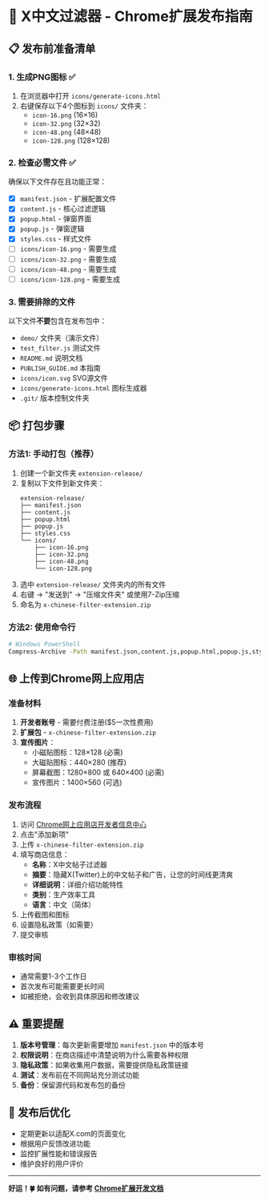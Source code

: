 # 🚀 X中文过滤器 - Chrome扩展发布指南

## 📋 发布前准备清单

### 1. 生成PNG图标 ✅
1. 在浏览器中打开 `icons/generate-icons.html`
2. 右键保存以下4个图标到 `icons/` 文件夹：
   - `icon-16.png` (16×16)
   - `icon-32.png` (32×32) 
   - `icon-48.png` (48×48)
   - `icon-128.png` (128×128)

### 2. 检查必需文件 ✅
确保以下文件存在且功能正常：
- [x] `manifest.json` - 扩展配置文件
- [x] `content.js` - 核心过滤逻辑
- [x] `popup.html` - 弹窗界面
- [x] `popup.js` - 弹窗逻辑
- [x] `styles.css` - 样式文件
- [ ] `icons/icon-16.png` - 需要生成
- [ ] `icons/icon-32.png` - 需要生成
- [ ] `icons/icon-48.png` - 需要生成
- [ ] `icons/icon-128.png` - 需要生成

### 3. 需要排除的文件
以下文件**不要**包含在发布包中：
- `demo/` 文件夹（演示文件）
- `test_filter.js` 测试文件
- `README.md` 说明文档
- `PUBLISH_GUIDE.md` 本指南
- `icons/icon.svg` SVG源文件
- `icons/generate-icons.html` 图标生成器
- `.git/` 版本控制文件夹

## 📦 打包步骤

### 方法1: 手动打包（推荐）
1. 创建一个新文件夹 `extension-release/`
2. 复制以下文件到新文件夹：
   ```
   extension-release/
   ├── manifest.json
   ├── content.js
   ├── popup.html
   ├── popup.js
   ├── styles.css
   └── icons/
       ├── icon-16.png
       ├── icon-32.png
       ├── icon-48.png
       └── icon-128.png
   ```
3. 选中 `extension-release/` 文件夹内的所有文件
4. 右键 → "发送到" → "压缩文件夹" 或使用7-Zip压缩
5. 命名为 `x-chinese-filter-extension.zip`

### 方法2: 使用命令行
```bash
# Windows PowerShell
Compress-Archive -Path manifest.json,content.js,popup.html,popup.js,styles.css,icons -DestinationPath x-chinese-filter-extension.zip
```

## 🌐 上传到Chrome网上应用店

### 准备材料
1. **开发者账号** - 需要付费注册($5一次性费用)
2. **扩展包** - `x-chinese-filter-extension.zip`
3. **宣传图片**：
   - 小磁贴图标：128×128 (必需)
   - 大磁贴图标：440×280 (推荐)
   - 屏幕截图：1280×800 或 640×400 (必需)
   - 宣传图片：1400×560 (可选)

### 发布流程
1. 访问 [Chrome网上应用店开发者信息中心](https://chrome.google.com/webstore/devconsole)
2. 点击"添加新项"
3. 上传 `x-chinese-filter-extension.zip`
4. 填写商店信息：
   - **名称**：X中文帖子过滤器
   - **摘要**：隐藏X(Twitter)上的中文帖子和广告，让您的时间线更清爽
   - **详细说明**：详细介绍功能特性
   - **类别**：生产效率工具
   - **语言**：中文（简体）
5. 上传截图和图标
6. 设置隐私政策（如需要）
7. 提交审核

### 审核时间
- 通常需要1-3个工作日
- 首次发布可能需要更长时间
- 如被拒绝，会收到具体原因和修改建议

## ⚠️ 重要提醒

1. **版本号管理**：每次更新需要增加 `manifest.json` 中的版本号
2. **权限说明**：在商店描述中清楚说明为什么需要各种权限
3. **隐私政策**：如果收集用户数据，需要提供隐私政策链接
4. **测试**：发布前在不同网站充分测试功能
5. **备份**：保留源代码和发布包的备份

## 🎯 发布后优化

- 定期更新以适配X.com的页面变化
- 根据用户反馈改进功能
- 监控扩展性能和错误报告
- 维护良好的用户评价

---

**好运！🍀 如有问题，请参考 [Chrome扩展开发文档](https://developer.chrome.com/docs/extensions/)** 